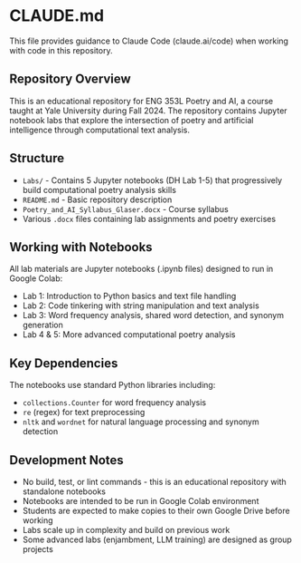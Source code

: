 # CLAUDE.md

This file provides guidance to Claude Code (claude.ai/code) when working with code in this repository.

## Repository Overview

This is an educational repository for ENG 353L Poetry and AI, a course taught at Yale University during Fall 2024. The repository contains Jupyter notebook labs that explore the intersection of poetry and artificial intelligence through computational text analysis.

## Structure

- `Labs/` - Contains 5 Jupyter notebooks (DH Lab 1-5) that progressively build computational poetry analysis skills
- `README.md` - Basic repository description
- `Poetry_and_AI_Syllabus_Glaser.docx` - Course syllabus
- Various `.docx` files containing lab assignments and poetry exercises

## Working with Notebooks

All lab materials are Jupyter notebooks (.ipynb files) designed to run in Google Colab:

- Lab 1: Introduction to Python basics and text file handling
- Lab 2: Code tinkering with string manipulation and text analysis
- Lab 3: Word frequency analysis, shared word detection, and synonym generation
- Lab 4 & 5: More advanced computational poetry analysis

## Key Dependencies

The notebooks use standard Python libraries including:
- `collections.Counter` for word frequency analysis
- `re` (regex) for text preprocessing
- `nltk` and `wordnet` for natural language processing and synonym detection

## Development Notes

- No build, test, or lint commands - this is an educational repository with standalone notebooks
- Notebooks are intended to be run in Google Colab environment
- Students are expected to make copies to their own Google Drive before working
- Labs scale up in complexity and build on previous work
- Some advanced labs (enjambment, LLM training) are designed as group projects